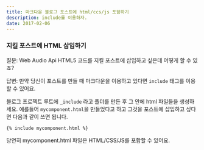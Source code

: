 ```yaml
---
title: 마크다운 블로그 포스트에 html/ccs/js 포함하기
description: include를 이용하자.
date: 2017-02-06
---
```


### 지킬 포스트에 HTML 삽입하기

질문: Web Audio Api HTML5 코드를 지킬 포스트에 삽입하고 싶은데 어떻게 할 수 있죠?

답변: 만약 당신이 포스트를 만들 때 마크다운을 이용하고 있다면 ```include``` 태그를 이용할 수 있어요. 

블로그 프로젝트 루트에 ```_include``` 라고 폴더를 만든 후 그 안에 html 파일들을 생성하세요. 예를들어 ```mycomponent.html```을 만들었다고 하고 그것을 포스트에 삽입하고 싶다면 다음과 같이 쓰면 됩니다. 

```
{% include mycomponent.html %}
```

당연히 mycomponent.html 파일은 HTML/CSS/JS를 포함할 수 있어요.

[Insert HTML to Jekyll post]: http://stackoverflow.com/questions/28178532/insert-html-to-jekyll-post